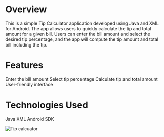# Overview
This is a simple Tip Calculator application developed using Java and XML for Android. The app allows users to quickly calculate the tip and total amount for a given bill. Users can enter the bill amount and select the desired tip percentage, and the app will compute the tip amount and total bill including the tip.

# Features
Enter the bill amount
Select tip percentage
Calculate tip and total amount
User-friendly interface

# Technologies Used
Java
XML
Android SDK

![Tip calcuator](https://github.com/Sonukumar9117/Tip-Caclulator/assets/157642896/8bb88c22-4a5b-4cd8-bdbc-d2e129eb252f)
